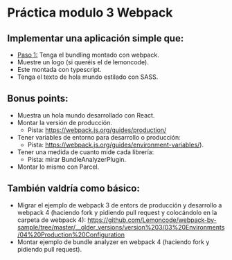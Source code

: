 # Práctica modulo 3 Webpack

## Implementar una aplicación simple que:
- [Paso 1:](https://github.com/Eickhel/Lemoncode/commit/ee9f5a6db20f12223450f7f1fdf8db96868e697f) Tenga el bundling montado con webpack.
- Muestre un logo (si queréis el de lemoncode).
- Este montada con typescript.
- Tenga el texto de hola mundo estilado con SASS.

## Bonus points:
- Muestra un hola mundo desarrollado con React.
- Montar la versión de producción.
    - Pista: https://webpack.js.org/guides/production/
- Tener variables de entorno para desarrollo o producción:
    - Pista: https://webpack.js.org/guides/environment-variables/).
- Tener una medida de cuanto mide cada librería:
    - Pista: mirar BundleAnalyzerPlugin.
- Montar lo mismo con Parcel.

## También valdría como básico:
- Migrar el ejemplo de webpack 3 de entors de producción y desarrollo a webpack 4 (haciendo fork y pidiendo pull request y colocándolo en la carpeta de webpack 4): https://github.com/Lemoncode/webpack-by-sample/tree/master/__older_versions/version%203/03%20Environments/04%20Production%20Configuration
- Montar ejemplo de bundle analyzer en webpack 4 (haciendo fork y pidiendo pull request).